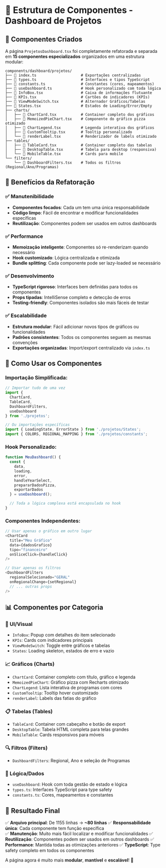 # 📁 Estrutura de Componentes - Dashboard de Projetos

## 🎯 **Componentes Criados**

A página `ProjetosDashboard.tsx` foi completamente refatorada e separada em **15 componentes especializados** organizados em uma estrutura modular:

```
components/dashboard/projetos/
├── 📄 index.ts                    # Exportações centralizadas
├── 📄 types.ts                    # Interfaces e tipos TypeScript
├── 📄 constants.ts                # Constantes (cores, mapeamentos)
├── 📄 useDashboard.ts             # Hook personalizado com toda lógica
├── 📄 InfoBox.tsx                 # Caixa de informações flutuante
├── 📄 KPIs.tsx                    # Cartões de indicadores (KPIs)
├── 📄 ViewModeSwitch.tsx          # Alternador Gráficos/Tabelas
├── 📄 States.tsx                  # Estados de Loading/Error/Empty
├── charts/
│   ├── 📄 ChartCard.tsx           # Container completo dos gráficos
│   ├── 📄 MemoizedPieChart.tsx    # Componente do gráfico pizza otimizado
│   ├── 📄 ChartLegend.tsx         # Legenda interativa dos gráficos
│   ├── 📄 CustomTooltip.tsx       # Tooltip personalizado
│   └── 📄 renderLabel.tsx         # Renderizador de labels otimizado
├── tables/
│   ├── 📄 TableCard.tsx           # Container completo das tabelas
│   ├── 📄 DesktopTable.tsx        # Tabela para desktop (responsiva)
│   └── 📄 MobileTable.tsx         # Cards para mobile
└── filters/
    └── 📄 DashboardFilters.tsx    # Todos os filtros (Regional/Ano/Programas)
```

## 🚀 **Benefícios da Refatoração**

### ✅ **Manutenibilidade**
- **Componentes focados**: Cada um tem uma única responsabilidade
- **Código limpo**: Fácil de encontrar e modificar funcionalidades específicas
- **Reutilização**: Componentes podem ser usados em outros dashboards

### ✅ **Performance**
- **Memoização inteligente**: Componentes só re-renderizam quando necessário
- **Hook customizado**: Lógica centralizada e otimizada
- **Bundle splitting**: Cada componente pode ser lazy-loaded se necessário

### ✅ **Desenvolvimento**
- **TypeScript rigoroso**: Interfaces bem definidas para todos os componentes
- **Props tipadas**: IntelliSense completo e detecção de erros
- **Testing-friendly**: Componentes isolados são mais fáceis de testar

### ✅ **Escalabilidade**
- **Estrutura modular**: Fácil adicionar novos tipos de gráficos ou funcionalidades
- **Padrões consistentes**: Todos os componentes seguem as mesmas convenções
- **Exportações organizadas**: Import/export centralizado via `index.ts`

## 🔧 **Como Usar os Componentes**

### **Importação Simplificada:**
```typescript
// Importar tudo de uma vez
import { 
  ChartCard, 
  TableCard, 
  DashboardFilters, 
  useDashboard 
} from './projetos';

// Ou importações específicas
import { LoadingState, ErrorState } from './projetos/States';
import { COLORS, REGIONAL_MAPPING } from './projetos/constants';
```

### **Hook Personalizado:**
```typescript
function MeuDashboard() {
  const {
    data,
    loading,
    error,
    handleYearSelect,
    prepararDadosPizza,
    exportarDados
  } = useDashboard();

  // Toda a lógica complexa está encapsulada no hook
}
```

### **Componentes Independentes:**
```typescript
// Usar apenas o gráfico em outro lugar
<ChartCard
  title="Meu Gráfico"
  data={dadosGrafico}
  tipo="financeiro"
  onSliceClick={handleClick}
/>

// Usar apenas os filtros
<DashboardFilters
  regionalSelecionado="GERAL"
  onRegionalChange={setRegional}
  // ... outras props
/>
```

## 📊 **Componentes por Categoria**

### **🎨 UI/Visual**
- `InfoBox`: Popup com detalhes do item selecionado
- `KPIs`: Cards com indicadores principais
- `ViewModeSwitch`: Toggle entre gráficos e tabelas
- `States`: Loading skeleton, estados de erro e vazio

### **📈 Gráficos (Charts)**
- `ChartCard`: Container completo com título, gráfico e legenda
- `MemoizedPieChart`: Gráfico pizza com Recharts otimizado
- `ChartLegend`: Lista interativa de programas com cores
- `CustomTooltip`: Tooltip hover customizado
- `renderLabel`: Labels das fatias do gráfico

### **📋 Tabelas (Tables)**
- `TableCard`: Container com cabeçalho e botão de export
- `DesktopTable`: Tabela HTML completa para telas grandes
- `MobileTable`: Cards responsivos para móveis

### **🔍 Filtros (Filters)**
- `DashboardFilters`: Regional, Ano e seleção de Programas

### **🔧 Lógica/Dados**
- `useDashboard`: Hook com toda gestão de estado e lógica
- `types.ts`: Interfaces TypeScript para type safety
- `constants.ts`: Cores, mapeamentos e constantes

## 🎯 **Resultado Final**

✅ **Arquivo principal**: De 1155 linhas → **~80 linhas**
✅ **Responsabilidade única**: Cada componente tem função específica  
✅ **Manutenção**: Muito mais fácil localizar e modificar funcionalidades
✅ **Reutilização**: Componentes podem ser usados em outros dashboards
✅ **Performance**: Mantida todas as otimizações anteriores
✅ **TypeScript**: Type safety completo em todos os componentes

A página agora é muito mais **modular**, **mantível** e **escalável**! 🎉